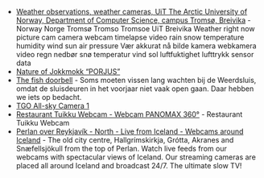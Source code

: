 - [Weather observations, weather cameras, UiT The Arctic University of Norway, Department of Computer Science, campus Tromsø, Breivika](https://weather.cs.uit.no/) - Norway Norge Tromsø Tromso Tromsoe UiT Breivika Weather right now picture cam camera webcam timelapse video rain snow temperature humidity wind sun air pressure Vær akkurat nå bilde kamera webkamera video regn nedbør snø temperatur vind sol luftfuktighet lufttrykk sensor data
- [Nature of Jokkmokk “PORJUS”](https://uk.jokkmokk.jp/)
- [The fish doorbell](https://visdeurbel.nl/en/the-fish-doorbell/) - Soms moeten vissen lang wachten bij de Weerdsluis, omdat de sluisdeuren in het voorjaar niet vaak open gaan. Daar hebben we iets op bedacht.
- [TGO All-sky Camera 1](https://fox.phys.uit.no/ASC/ASC01.html)
- [Restaurant Tuikku Webcam - Webcam PANOMAX 360°](https://flycam.panomax.com/tuikku) - Restaurant Tuikku Webcam
- [Perlan over Reykjavík - North - Live from Iceland - Webcams around Iceland](https://livefromiceland.is/webcams/perlan1/) - The old city centre, Hallgrímskirkja, Grótta, Akranes and Snæfellsjökull from the top of Perlan. Watch live feeds from our webcams with spectacular views of Iceland. Our streaming cameras are placed all around Iceland and broadcast 24/7. The ultimate slow TV!